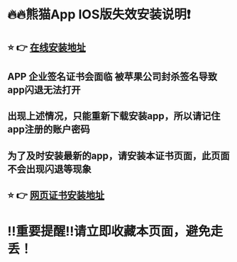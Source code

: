 
:fire::fire:熊猫App IOS版失效安装说明:exclamation:
==
:star: :point_right:  [在线安装地址](https://www.228xm.com)
------
APP 企业签名证书会面临 被苹果公司封杀签名导致app闪退无法打开
-
出现上述情况，只能重新下载安装app，所以请记住app注册的账户密码
-


为了及时安装最新的app，请安装本证书页面，此页面不会出现闪退等现象
-
:star: :point_right:  [网页证书安装地址](https://www.228xm.com)
------
:bangbang:重要提醒:bangbang:请立即收藏本页面，避免走丢！
==


